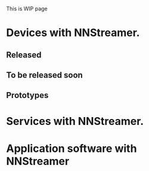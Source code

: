
This is WIP page

# Devices with NNStreamer.

## Released

## To be released soon

## Prototypes

# Services with NNStreamer.

# Application software with NNStreamer
